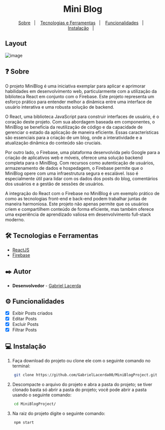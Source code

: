 
<h1 align='center'>Mini Blog</h1>

<p align="center">
  <a href="#-sobre">Sobre</a>&nbsp;&nbsp;&nbsp;|&nbsp;&nbsp;&nbsp;
  <a href="#-tecnologias-e-ferramentas">Tecnologias e Ferramentas</a>&nbsp;&nbsp;&nbsp;|&nbsp;&nbsp;&nbsp;
  <a href="#-funcionalidades">Funcionalidades</a>&nbsp;&nbsp;&nbsp;|&nbsp;&nbsp;&nbsp;
  <a href="#-instalação">Instalação</a>&nbsp;&nbsp;&nbsp;|&nbsp;&nbsp;&nbsp;
  
</p>

## Layout
![image](https://github.com/GabrielLacerda00/MiniBlogProject/assets/54045430/6d2d4c46-f622-4b77-a9e9-dead59a6e7b4)



## ❓ Sobre

O projeto MiniBlog é uma iniciativa exemplar para aplicar e aprimorar habilidades em desenvolvimento web, particularmente com a utilização da biblioteca React em conjunto com o Firebase. Este projeto representa um esforço prático para entender melhor a dinâmica entre uma interface de usuário interativa e uma robusta solução de backend.

O React, uma biblioteca JavaScript para construir interfaces de usuário, é o coração deste projeto. Com sua abordagem baseada em componentes, o MiniBlog se beneficia da reutilização de código e da capacidade de gerenciar o estado da aplicação de maneira eficiente. Essas características são essenciais para a criação de um blog, onde a interatividade e a atualização dinâmica do conteúdo são cruciais.

Por outro lado, o Firebase, uma plataforma desenvolvida pelo Google para a criação de aplicativos web e móveis, oferece uma solução backend completa para o MiniBlog. Com recursos como autenticação de usuários, armazenamento de dados e hospedagem, o Firebase permite que o MiniBlog opere com uma infraestrutura segura e escalável. Isso é especialmente útil para lidar com os dados dos posts do blog, comentários dos usuários e a gestão de sessões de usuários.

A integração do React com o Firebase no MiniBlog é um exemplo prático de como as tecnologias front-end e back-end podem trabalhar juntas de maneira harmoniosa. Este projeto não apenas permite que os usuários criem e compartilhem conteúdo de forma eficiente, mas também oferece uma experiência de aprendizado valiosa em desenvolvimento full-stack moderno.

## 🛠 Tecnologias e Ferramentas

- [ReactJS](https://pt-br.reactjs.org/)
- [Firebase](https://firebase.google.com/docs/storage/web/start?hl=pt-br)

## ✒️ Autor
* **Desenvolvedor** - [Gabriel Lacerda](https://github.com/GabrielLacerda00)

## ⚙ Funcionalidades 

- [x] Exibir Posts criados
- [x] Editar Posts
- [x] Excluir Posts  
- [x] Filtrar Posts

## 💻 Instalação 
1. Faça download do projeto ou clone ele com o seguinte comando no terminal: 

```bash 
    git clone https://github.com/GabrielLacerda00/MiniBlogProject.git
```
 
2. Descompacte o arquivo do projeto e abra a pasta do projeto; se tiver clonado basta só abrir a pasta do projeto; você pode abrir a pasta usando o seguinte comando: 

```bash 
    cd MiniBlogProject/
```
3. Na raiz do projeto digite o seguinte comando:
```bash 
    npm start
```
